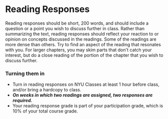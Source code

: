 # Reading Responses 

Reading responses should be short, 200 words, and should include a question or a point you wish to discuss further in class.
Rather than summarizing the text, reading responses should reflect your reaction to or opinion on concepts discussed in the readings. Some of the readings are more dense than others. Try to find an aspect of the reading that resonates with you. For larger chapters, you may skim parts that don't catch your interest, but do a close reading of the portion of the chapter that you wish to discuss further.  

### Turning them in

* Turn in reading responses on NYU Classes at least 1 hour before class, and/or bring a hardcopy to class. 
* ___On weeks in which two readings are assigned, two responses are required.___ 
* Your reading response grade is part of your participation grade, which is 10% of your total course grade.
